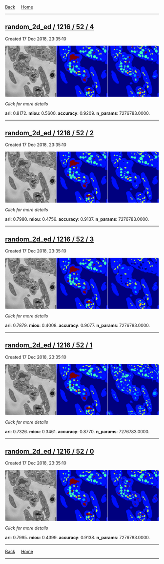 
[Back](..)&nbsp;&nbsp;&nbsp;&nbsp;&nbsp;[Home](https://leapmanlab.github.io/snapshots)

---

<div class="summary"><a href="4"><h2>random_2d_ed / 1216 / 52 / 4</h2></a><p>Created 17 Dec 2018, 23:35:10
</p><a href="4"><img src="4/media/summary.png" align="center"></a><p>
<i>Click for more details</i>
</p></div>

**ari**: 0.8172. **miou**: 0.5600. **accuracy**: 0.9209. **n_params**: 7276783.0000. 

---

<div class="summary"><a href="2"><h2>random_2d_ed / 1216 / 52 / 2</h2></a><p>Created 17 Dec 2018, 23:35:10
</p><a href="2"><img src="2/media/summary.png" align="center"></a><p>
<i>Click for more details</i>
</p></div>

**ari**: 0.7980. **miou**: 0.4756. **accuracy**: 0.9137. **n_params**: 7276783.0000. 

---

<div class="summary"><a href="3"><h2>random_2d_ed / 1216 / 52 / 3</h2></a><p>Created 17 Dec 2018, 23:35:10
</p><a href="3"><img src="3/media/summary.png" align="center"></a><p>
<i>Click for more details</i>
</p></div>

**ari**: 0.7879. **miou**: 0.4008. **accuracy**: 0.9077. **n_params**: 7276783.0000. 

---

<div class="summary"><a href="1"><h2>random_2d_ed / 1216 / 52 / 1</h2></a><p>Created 17 Dec 2018, 23:35:10
</p><a href="1"><img src="1/media/summary.png" align="center"></a><p>
<i>Click for more details</i>
</p></div>

**ari**: 0.7326. **miou**: 0.3461. **accuracy**: 0.8770. **n_params**: 7276783.0000. 

---

<div class="summary"><a href="0"><h2>random_2d_ed / 1216 / 52 / 0</h2></a><p>Created 17 Dec 2018, 23:35:10
</p><a href="0"><img src="0/media/summary.png" align="center"></a><p>
<i>Click for more details</i>
</p></div>

**ari**: 0.7995. **miou**: 0.4399. **accuracy**: 0.9138. **n_params**: 7276783.0000. 

---

[Back](..)&nbsp;&nbsp;&nbsp;&nbsp;&nbsp;[Home](https://leapmanlab.github.io/snapshots)

---